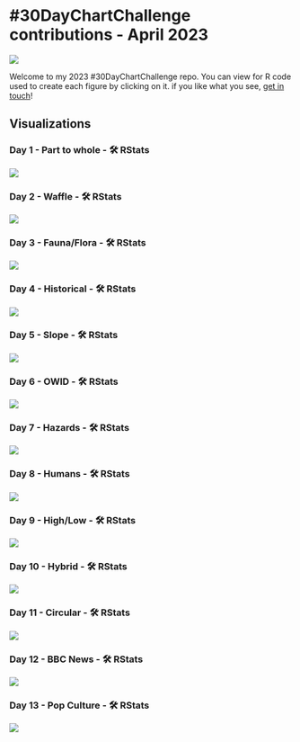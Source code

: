 \#30DayChartChallenge contributions - April 2023
================

![](Figures/2023_banner.jpg)

Welcome to my 2023 \#30DayChartChallenge repo. You can view for R code
used to create each figure by clicking on it. if you like what you see,
[get in touch](https://twitter.com/Oshodi_OS)!

## Visualizations

### Day 1 - Part to whole - 🛠️ RStats

![](Figures/day01_part-to-whole.png)

### Day 2 - Waffle - 🛠️ RStats

![](Figures/day02_waffle.png)

### Day 3 - Fauna/Flora - 🛠️ RStats

![](Figures/day03_flora.png)

### Day 4 - Historical - 🛠️ RStats

![](Figures/day04_historical.png)

### Day 5 - Slope - 🛠️ RStats

![](Figures/day05_slope.png)

### Day 6 - OWID - 🛠️ RStats

![](Figures/day06_OWID.png)

### Day 7 - Hazards - 🛠️ RStats

![](Figures/day07_hazards.png)

### Day 8 - Humans - 🛠️ RStats

![](Figures/day08_human.png)

### Day 9 - High/Low - 🛠️ RStats

![](Figures/day09_high.png)

### Day 10 - Hybrid - 🛠️ RStats

![](Figures/day010_hybrid.png)

### Day 11 - Circular - 🛠️ RStats

![](Figures/day011_Circular.png)

### Day 12 - BBC News - 🛠️ RStats

![](Figures/day12_BBC.png)

### Day 13 - Pop Culture - 🛠️ RStats

![](Figures/day13_Pop.png)
